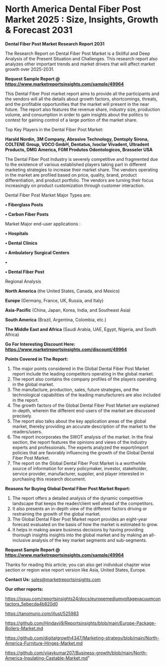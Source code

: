 # North America Dental Fiber Post Market 2025 : Size, Insights, Growth & Forecast 2031

<strong>Dental Fiber Post Market Research Report 2031</strong>

The Research Report on Dental Fiber Post Market is a Skillful and Deep Analysis of the Present Situation and Challenges. This research report also analyzes other important trends and market drivers that will affect market growth over 2025-2031.

<strong>Request Sample Report @ <a href=https://www.marketreportsinsights.com/sample/49964>https://www.marketreportsinsights.com/sample/49964</a></strong>

This Dental Fiber Post market report aims to provide all the participants and the vendors will all the details about growth factors, shortcomings, threats, and the profitable opportunities that the market will present in the near future. The report also features the revenue share, industry size, production volume, and consumption in order to gain insights about the politics to contest for gaining control of a large portion of the market share.

Top Key Players in the Dental Fiber Post Market:

<strong>Harald Nordin, 3M Company, Abrasive Technology, Dentsply Sirona, COLTENE Group, VOCO GmbH, Dentatus, Ivoclar Vivadent, Ultradent Products, DMG America, FGM Produtos Odontologicos, Brasseler USA</strong>

The Dental Fiber Post Industry is severely competitive and fragmented due to the existence of various established players taking part in different marketing strategies to increase their market share. The vendors operating in the market are profiled based on price, quality, brand, product differentiation, and product portfolio. The vendors are turning their focus increasingly on product customization through customer interaction.

Dental Fiber Post Market Major Types are:

<strong>•  Fiberglass Posts

•  Carbon Fiber Posts</strong>

Market Major end-user applications :

<strong>•  Hospitals

•  Dental Clinics

•  Ambulatory Surgical Centers

•  

•  Dental Fiber Post</strong>

Regional Analysis

</u><strong><b>North America</b></strong> (the United States, Canada, and Mexico)

<strong><b>Europe </b></strong>(Germany, France, UK, Russia, and Italy)

<strong><b>Asia-Pacific</b></strong> (China, Japan, Korea, India, and Southeast Asia)

<strong><b>South America</b></strong> (Brazil, Argentina, Colombia, etc.)

<strong><b>The Middle East and Africa</b></strong> (Saudi Arabia, UAE, Egypt, Nigeria, and South Africa)

<strong>Go For Interesting Discount Here: <a href=https://www.marketreportsinsights.com/discount/49964>https://www.marketreportsinsights.com/discount/49964</a></strong>

<strong>Points Covered in The Report:</strong>
<ol>
  <li>The major points considered in the Global Dental Fiber Post Market report include the leading competitors operating in the global market.</li>
  <li>The report also contains the company profiles of the players operating in the global market.</li>
  <li>The manufacture, production, sales, future strategies, and the technological capabilities of the leading manufacturers are also included in the report.</li>
  <li>The growth factors of the Global Dental Fiber Post Market are explained in-depth, wherein the different end-users of the market are discussed precisely.</li>
  <li>The report also talks about the key application areas of the global market, thereby providing an accurate description of the market to the readers/users.</li>
  <li>The report incorporates the SWOT analysis of the market. In the final section, the report features the opinions and views of the industry experts and professionals. The experts analyzed the export/import policies that are favorably influencing the growth of the Global Dental Fiber Post Market.</li>
  <li>The report on the Global Dental Fiber Post Market is a worthwhile source of information for every policymaker, investor, stakeholder, service provider, manufacturer, supplier, and player interested in purchasing this research document.</li>
</ol>
<strong>Reasons for Buying Global Dental Fiber Post Market Report:</strong>

<ol>
  <li>The report offers a detailed analysis of the dynamic competitive landscape that keeps the reader/client well ahead of the competitors.</li>
  <li>It also presents an in-depth view of the different factors driving or restraining the growth of the global market.</li>
  <li>The Global Dental Fiber Post Market report provides an eight-year forecast evaluated on the basis of how the market is estimated to grow.</li>
  <li>It helps in making aware business decisions by having providing thorough insights insights into the global market and by making an all-inclusive analysis of the key market segments and sub-segments.</li>
</ol>
<strong>Request Sample Report @ <a href=https://www.marketreportsinsights.com/sample/49964>https://www.marketreportsinsights.com/sample/49964</a></strong>


Thanks for reading this article; you can also get individual chapter wise section or region wise report version like Asia, United States, Europe.

<strong>Contact Us:</strong>
sales@marketreportsinsights.com

<strong>Our other reports:</strong>

<a href=https://issuu.com/reportsinsights24/docs/europemediumvoltagevacuumcontactors_5ebecda4b820d0>https://issuu.com/reportsinsights24/docs/europemediumvoltagevacuumcontactors_5ebecda4b820d0</a>

<a href=https://tanomuno.com/illust/525983>https://tanomuno.com/illust/525983</a>

<a href=https://github.com/Hindavii9/Reportsinsights/blob/main/Europe-Package-Boilers-Market.md>https://github.com/Hindavii9/Reportsinsights/blob/main/Europe-Package-Boilers-Market.md</a>

<a href=https://github.com/digitalgrowth4347/Marketing-strategy/blob/main/North-America-Furniture-Hinges-Market.md>https://github.com/digitalgrowth4347/Marketing-strategy/blob/main/North-America-Furniture-Hinges-Market.md</a>

<a href=https://github.com/vijaykumar207/Business-growth/blob/main/North-America-Insulating-Castable-Market.md>https://github.com/vijaykumar207/Business-growth/blob/main/North-America-Insulating-Castable-Market.md</a>"
